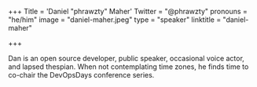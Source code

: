 +++
Title = 'Daniel "phrawzty" Maher'
Twitter = "@phrawzty"
pronouns = "he/him"
image = "daniel-maher.jpeg"
type = "speaker"
linktitle = "daniel-maher"

+++

Dan is an open source developer, public speaker, occasional voice actor, and lapsed thespian. When not contemplating time zones, he finds time to co-chair the DevOpsDays conference series.